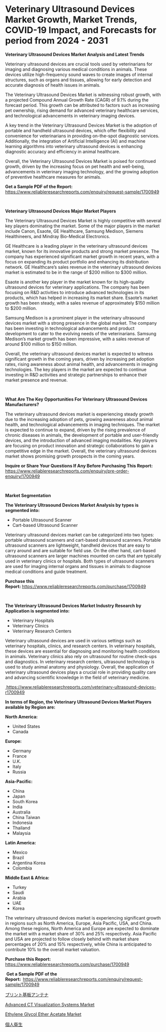 <p><h1>Veterinary Ultrasound Devices Market Growth, Market Trends, COVID-19 Impact, and Forecasts for period from 2024 - 2031</h1></p><p><strong>Veterinary Ultrasound Devices Market Analysis and Latest Trends</strong></p>
<p><p>Veterinary ultrasound devices are crucial tools used by veterinarians for imaging and diagnosing various medical conditions in animals. These devices utilize high-frequency sound waves to create images of internal structures, such as organs and tissues, allowing for early detection and accurate diagnosis of health issues in animals.</p><p>The Veterinary Ultrasound Devices Market is witnessing robust growth, with a projected Compound Annual Growth Rate (CAGR) of 9.1% during the forecast period. This growth can be attributed to factors such as increasing pet ownership, rising demand for advanced veterinary healthcare services, and technological advancements in veterinary imaging devices.</p><p>A key trend in the Veterinary Ultrasound Devices Market is the adoption of portable and handheld ultrasound devices, which offer flexibility and convenience for veterinarians in providing on-the-spot diagnostic services. Additionally, the integration of Artificial Intelligence (AI) and machine learning algorithms into veterinary ultrasound devices is enhancing diagnostic accuracy and efficiency in animal healthcare.</p><p>Overall, the Veterinary Ultrasound Devices Market is poised for continued growth, driven by the increasing focus on pet health and well-being, advancements in veterinary imaging technology, and the growing adoption of preventive healthcare measures for animals.</p></p>
<p><strong>Get a Sample PDF of the Report:&nbsp;</strong> <a href="https://www.reliableresearchreports.com/enquiry/request-sample/1700949">https://www.reliableresearchreports.com/enquiry/request-sample/1700949</a></p>
<p>&nbsp;</p>
<p><strong>Veterinary Ultrasound Devices Major Market Players</strong></p>
<p><p>The Veterinary Ultrasound Devices Market is highly competitive with several key players dominating the market. Some of the major players in the market include Canon, Esaote, GE Healthcare, Samsung Medison, Siemens Healthineers, and Mindray Bio-Medical Electronics.</p><p>GE Healthcare is a leading player in the veterinary ultrasound devices market, known for its innovative products and strong market presence. The company has experienced significant market growth in recent years, with a focus on expanding its product portfolio and enhancing its distribution network. GE Healthcare’s sales revenue in the veterinary ultrasound devices market is estimated to be in the range of $200 million to $300 million.</p><p>Esaote is another key player in the market known for its high-quality ultrasound devices for veterinary applications. The company has been focusing on R&D activities to introduce advanced technologies in its products, which has helped in increasing its market share. Esaote’s market growth has been steady, with a sales revenue of approximately $150 million to $200 million.</p><p>Samsung Medison is a prominent player in the veterinary ultrasound devices market with a strong presence in the global market. The company has been investing in technological advancements and product development to cater to the evolving needs of the veterinarians. Samsung Medison’s market growth has been impressive, with a sales revenue of around $100 million to $150 million.</p><p>Overall, the veterinary ultrasound devices market is expected to witness significant growth in the coming years, driven by increasing pet adoption rates, rising awareness about animal health, and advancements in imaging technologies. The key players in the market are expected to continue investing in R&D activities and strategic partnerships to enhance their market presence and revenue.</p></p>
<p>&nbsp;</p>
<p><strong>What Are The Key Opportunities For Veterinary Ultrasound Devices Manufacturers?</strong></p>
<p><p>The veterinary ultrasound devices market is experiencing steady growth due to the increasing adoption of pets, growing awareness about animal health, and technological advancements in imaging techniques. The market is expected to continue to expand, driven by the rising prevalence of chronic diseases in animals, the development of portable and user-friendly devices, and the introduction of advanced imaging modalities. Key players are focusing on product innovation and strategic collaborations to gain a competitive edge in the market. Overall, the veterinary ultrasound devices market shows promising growth prospects in the coming years.</p></p>
<p><strong>Inquire or Share Your Questions If Any Before Purchasing This Report:</strong> <a href="https://www.reliableresearchreports.com/enquiry/pre-order-enquiry/1700949">https://www.reliableresearchreports.com/enquiry/pre-order-enquiry/1700949</a></p>
<p>&nbsp;</p>
<p><strong>Market Segmentation</strong></p>
<p><strong>The Veterinary Ultrasound Devices Market Analysis by types is segmented into:</strong></p>
<p><ul><li>Portable Ultrasound Scanner</li><li>Cart-based Ultrasound Scanner</li></ul></p>
<p><p>Veterinary ultrasound devices market can be categorized into two types: portable ultrasound scanners and cart-based ultrasound scanners. Portable ultrasound scanners are lightweight, handheld devices that are easy to carry around and are suitable for field use. On the other hand, cart-based ultrasound scanners are larger machines mounted on carts that are typically used in veterinary clinics or hospitals. Both types of ultrasound scanners are used for imaging internal organs and tissues in animals to diagnose medical conditions and guide treatment.</p></p>
<p><strong>Purchase this Report:&nbsp;</strong><a href="https://www.reliableresearchreports.com/purchase/1700949">https://www.reliableresearchreports.com/purchase/1700949</a></p>
<p>&nbsp;</p>
<p><strong>The Veterinary Ultrasound Devices Market Industry Research by Application is segmented into:</strong></p>
<p><ul><li>Veterinary Hospitals</li><li>Veterinary Clinics</li><li>Veterinary Research Centers</li></ul></p>
<p><p>Veterinary ultrasound devices are used in various settings such as veterinary hospitals, clinics, and research centers. In veterinary hospitals, these devices are essential for diagnosing and monitoring health conditions in animals. Veterinary clinics also rely on ultrasound for routine check-ups and diagnostics. In veterinary research centers, ultrasound technology is used to study animal anatomy and physiology. Overall, the application of veterinary ultrasound devices plays a crucial role in providing quality care and advancing scientific knowledge in the field of veterinary medicine.</p></p>
<p><a href="https://www.reliableresearchreports.com/veterinary-ultrasound-devices-r1700949">&nbsp;https://www.reliableresearchreports.com/veterinary-ultrasound-devices-r1700949</a></p>
<p><strong>In terms of Region, the Veterinary Ultrasound Devices Market Players available by Region are:</strong></p>
<p>
    <p> <strong> North America: </strong>
        <ul>
            <li>United States</li>
            <li>Canada</li>
        </ul>
        </p> 
    <p> <strong> Europe: </strong>
        <ul>
            <li>Germany</li>
            <li>France</li>
            <li>U.K.</li>
            <li>Italy</li>
            <li>Russia</li>
        </ul>
        </p> 
    <p> <strong> Asia-Pacific: </strong>
        <ul>
            <li>China</li>
            <li>Japan</li>
            <li>South Korea</li>
            <li>India</li>
            <li>Australia</li>
            <li>China Taiwan</li>
            <li>Indonesia</li>
            <li>Thailand</li>
            <li>Malaysia</li>
        </ul>
        </p> 
    <p> <strong> Latin America: </strong>
        <ul>
            <li>Mexico</li>
            <li>Brazil</li>
            <li>Argentina Korea</li>
            <li>Colombia</li>
        </ul>
        </p> 
    <p> <strong> Middle East & Africa: </strong>
        <ul>
            <li>Turkey</li>
            <li>Saudi</li>
            <li>Arabia</li>
            <li>UAE</li>
            <li>Korea</li>
        </ul>
    </p>
    </p>
<p><p>The veterinary ultrasound devices market is experiencing significant growth in regions such as North America, Europe, Asia Pacific, USA, and China. Among these regions, North America and Europe are expected to dominate the market with a market share of 30% and 25% respectively. Asia Pacific and USA are projected to follow closely behind with market share percentages of 20% and 15% respectively, while China is anticipated to contribute 10% to the overall market valuation.</p></p>
<p><strong>Purchase this Report: </strong><a href="https://www.reliableresearchreports.com/purchase/1700949">https://www.reliableresearchreports.com/purchase/1700949</a></p>
<p>&nbsp;<strong>Get a Sample PDF of the Report:&nbsp;&nbsp;</strong><a href="https://www.reliableresearchreports.com/enquiry/request-sample/1700949">https://www.reliableresearchreports.com/enquiry/request-sample/1700949</a></p>
<p><strong></strong></p>
<p><p><a href="https://github.com/ddwcuskozol07187/Market-Research-Report-List-2/blob/main/590028250876.md">プリント基板アンテナ</a></p><p><a href="https://github.com/maudAbbott7/Market-Research-Report-List-1/blob/main/advanced-ct-visualization-systems-market.md">Advanced CT Visualization Systems Market</a></p><p><a href="https://issuu.com/reportprime-2/docs/ethylene-glycol-ether-acetate-market-size-2030.ppt">Ethylene Glycol Ether Acetate Market</a></p><p><a href="https://github.com/marbadji/Market-Research-Report-List-1/blob/main/116713650877.md">個人衛生</a></p></p>